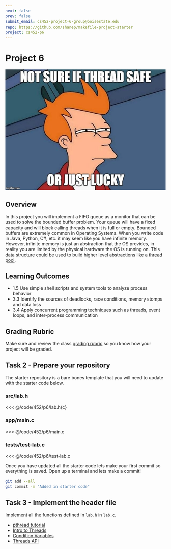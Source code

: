 ```yaml
---
next: false
prev: false
submit_email: cs452-project-6-group@boisestate.edu
repo: https://github.com/shanep/makefile-project-starter
project: cs452-p6
---
```

# Project 6

![Fun times](./images/p6-meme.jpg)

## Overview

In this project you will implement a FIFO queue as a monitor that can be
used to solve the bounded buffer problem. Your queue will have a fixed
capacity and will block calling threads when it is full or empty.
Bounded buffers are extremely common in Operating Systems. When you
write code in Java, Python, C#, etc. it may seem like you have infinite
memory. However, infinite memory is just an abstraction that the OS
provides, in reality you are limited by the physical hardware the OS is
running on. This data structure could be used to build higher level
abstractions like a [thread pool](https://en.wikipedia.org/wiki/Thread_pool).

## Learning Outcomes

- 1.5 Use simple shell scripts and system tools to analyze process behavior
- 3.3 Identify the sources of deadlocks, race conditions, memory stomps and data loss
- 3.4 Apply concurrent programming techniques such as threads, event loops, and
  inter-process communication

## Grading Rubric

Make sure and review the class [grading rubric](grading-rubric.md) so you know how your project will
be graded.


<!--@include: ../../../parts/project-setup-boiler.md -->

## Task 2 - Prepare your repository

The starter repository is a bare bones template that you will need to update with the starter code
below.

### src/lab.h

<<< @/code/452/p6/lab.h{c}

### app/main.c

<<< @/code/452/p6/main.c

### tests/test-lab.c

<<< @/code/452/p6/test-lab.c

Once you have updated all the starter code lets make your first commit so everything is saved. Open
up a terminal and lets make a commit!

```bash
git add --all
git commit -m "Added in starter code"
```

## Task 3 - Implement the header file

Implement all the functions defined in `lab.h` in `lab.c`.

- [pthread tutorial](https://computing.llnl.gov/tutorials/pthreads/)
- [Intro to Threads](http://pages.cs.wisc.edu/~remzi/OSTEP/threads-intro.pdf)
- [Condition Variables](http://pages.cs.wisc.edu/~remzi/OSTEP/threads-cv.pdf)
- [Threads API](http://pages.cs.wisc.edu/~remzi/OSTEP/threads-api.pdf)


<!--@include: ../../../parts/project-submit-boiler.md -->
